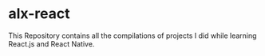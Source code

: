 # alx-react
This Repository contains all the compilations of projects I did while learning React.js and React Native.
